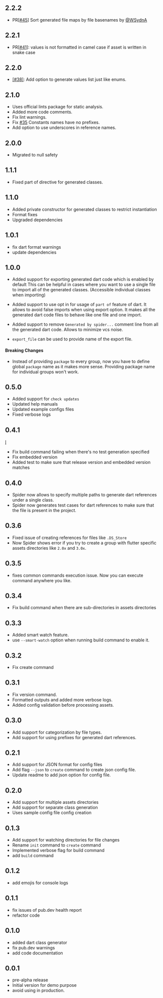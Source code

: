 ## 2.2.2

- PR[[#45](https://github.com/BirjuVachhani/spider/pull/45)] Sort generated file maps by file basenames by [@WSydnA](https://github.com/WSydnA)

## 2.2.1

- PR[[#41](https://github.com/BirjuVachhani/spider/pull/41)]: values is not formatted in camel case if asset is written in snake case

## 2.2.0

- [[#38]](https://github.com/BirjuVachhani/spider/issues/38): Add option to generate values list just like enums.

## 2.1.0

- Uses official lints package for static analysis.
- Added more code comments.
- Fix lint warnings.
- Fix [#35](https://github.com/BirjuVachhani/spider/issues/35) Constants names have no prefixes.
- Add option to use underscores in reference names.

## 2.0.0

- Migrated to null safety

## 1.1.1

- Fixed part of directive for generated classes.

## 1.1.0

- Added private constructor for generated classes to restrict instantiation
- Format fixes
- Upgraded dependencies

## 1.0.1

- fix dart format warnings
- update dependencies

## 1.0.0

- Added support for exporting generated dart code which is enabled by
default This can be helpful in cases where you want to use a single file
to import all of the generated classes. (Accessible individual classes
when importing)

- Added support to use opt in for usage of `part of` feature of dart. It
allows to avoid false imports when using export option. It makes all the
generated dart code files to behave like one file and one import.
- Added support to remove `Generated by spider...` comment line from all
the generated dart code. Allows to minimize vcs noise.
- `export_file` can be used to provide name of the export file.

#### Breaking Changes

- Instead of providing `package` to every group, now you have to define
global `package` name as it makes more sense. Providing package name for
individual groups won't work.

## 0.5.0

- Added support for `check updates`
- Updated help manuals
- Updated example configs files
- Fixed verbose logs

## 0.4.1
l̥
- Fix build command failing when there's no test generation specified
- Fix embedded version
- Added test to make sure that release version and embedded version matches

## 0.4.0

- Spider now allows to specify multiple paths to generate dart
references under a single class.
- Spider now generates test cases for dart references to make sure that
the file is present in the project.

## 0.3.6

- Fixed issue of creating references for files like `.DS_Store`
- Now Spider shows error if you try to create a group with flutter specific assets directories like `2.0x` and `3.0x`.

## 0.3.5

- fixes common commands execution issue. Now you can execute command anywhere you like.

## 0.3.4

- Fix build command when there are sub-directories in assets directories

## 0.3.3

- Added smart watch feature.
- use `--smart-watch` option when running build command to enable it.

## 0.3.2

- Fix create command

## 0.3.1

- Fix version command.
- Formatted outputs and added more verbose logs.
- Added config validation before processing assets.

## 0.3.0

- Add support for categorization by file types.
- Add support for using prefixes for generated dart references.

## 0.2.1

- Add support for JSON format for config files
- Add flag `--json` to `create` command to create json config file.
- Update readme to add json option for config file.

## 0.2.0

- Add support for multiple assets directories
- Add support for separate class generation
- Uses sample config file config creation

## 0.1.3

- Add support for watching directories for file changes
- Rename `init` command to `create` command
- Implemented verbose flag for build command
- add `build` command

## 0.1.2

- add emojis for console logs

## 0.1.1

- fix issues of pub.dev health report
- refactor code

## 0.1.0

- added dart class generator
- fix pub.dev warnings
- add code documentation

## 0.0.1

- pre-alpha release
- Initial version for demo purpose
- avoid using in production.
